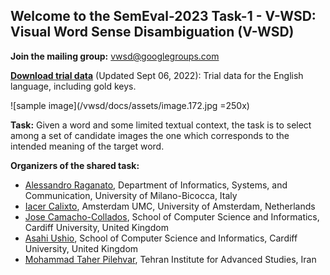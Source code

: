 ## Welcome to the SemEval-2023 Task-1 - V-WSD: Visual Word Sense Disambiguation (V-WSD)

**Join the mailing group:** [vwsd@googlegroups.com](vwsd@googlegroups.com)

**[Download trial data](https://drive.google.com/file/d/1LbVRPq3NdEscawk6-Vn5hH41s3rs68gE/view?usp=sharing)** (Updated Sept 06, 2022): Trial data for the English language, including gold keys.

 ![sample image](/vwsd/docs/assets/image.172.jpg =250x) 

<!-- | Image 1  | Image 2 | -->
<!-- | ------------- | ------------- | -->
<!-- | ![sample image](/vwsd/docs/assets/image.172.jpg)  | ![sample image](/vwsd/docs/assets/image.173.jpg)  | -->

**Task:** Given a word and some limited textual context, the task is to select among a set of candidate images the one which corresponds to the intended meaning of the target word.


**Organizers of the shared task:**

- [Alessandro Raganato](https://raganato.github.io/), 
Department of Informatics, Systems, and Communication, University of Milano-Bicocca, Italy
- [Iacer Calixto](https://iacercalixto.github.io/), 
Amsterdam UMC, University of Amsterdam, Netherlands
- [Jose Camacho-Collados](https://josecamachocollados.com/), 
School of Computer Science and Informatics, Cardiff University, United Kingdom
- [Asahi Ushio](https://asahiushio.com/), 
School of Computer Science and Informatics, Cardiff University, United Kingdom
- [Mohammad Taher Pilehvar](https://pilehvar.github.io/), 
Tehran Institute for Advanced Studies, Iran

